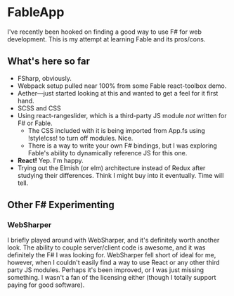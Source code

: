 # FableApp

I've recently been hooked on finding a good way to use F# for web development. This is my attempt at learning Fable and its pros/cons.

## What's here so far

* FSharp, obviously.
* Webpack setup pulled near 100% from some Fable react-toolbox demo.
* Aether&mdash;just started looking at this and wanted to get a feel for it first hand.
* SCSS and CSS
* Using react-rangeslider, which is a third-party JS module _not_ written for F# or Fable. 
  * The CSS included with it is being imported from App.fs using !style!css! to turn off modules. Nice.
  * There is a way to write your own F# bindings, but I was exploring Fable's ability to dynamically reference JS for this one.
* **React!** Yep. I'm happy.
* Trying out the Elmish (or elm) architecture instead of Redux after studying their differences. Think I might buy into it eventually. Time will tell.


## Other F# Experimenting

### WebSharper

I briefly played around with WebSharper, and it's definitely worth another look. The ability to couple server/client code is awesome, and it was definitely the F# I was looking for. WebSharper fell short of ideal for me, however, when I couldn't easily find a way to use React or any other third party JS modules. Perhaps it's been improved, or I was just missing something. I wasn't a fan of the licensing either (though I totally support paying for good software).